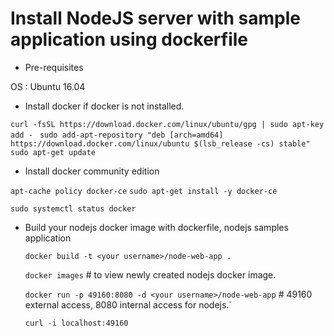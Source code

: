 
# Install NodeJS server with sample application using dockerfile #


- Pre-requisites 

OS : Ubuntu 16.04

- Install docker if docker is not installed. 

 `curl -fsSL https://download.docker.com/linux/ubuntu/gpg | sudo apt-key add - ` 
 `sudo add-apt-repository "deb [arch=amd64] https://download.docker.com/linux/ubuntu $(lsb_release -cs) stable"`
 `sudo apt-get update`

- Install docker community edition

 `apt-cache policy docker-ce`
 `sudo apt-get install -y docker-ce`

 `sudo systemctl status docker`

- Build your nodejs docker image with dockerfile, nodejs samples application 

  `docker build -t <your username>/node-web-app .`

  `docker images`     # to view newly created nodejs docker image. 
  
  `docker run -p 49160:8080 -d <your username>/node-web-app`    # 49160 external access, 8080 internal access for nodejs.`
  
  `curl -i localhost:49160`

